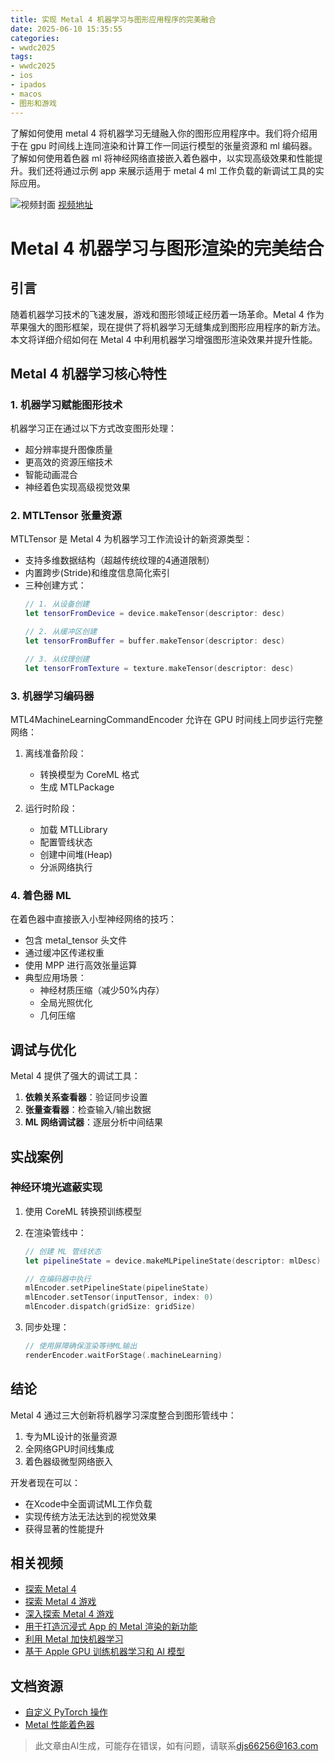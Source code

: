 ```yaml
---
title: 实现 Metal 4 机器学习与图形应用程序的完美融合
date: 2025-06-10 15:35:55
categories:
- wwdc2025
tags:
- wwdc2025
- ios
- ipados
- macos
- 图形和游戏
---
```

了解如何使用 metal 4 将机器学习无缝融入你的图形应用程序中。我们将介绍用于在 gpu 时间线上连同渲染和计算工作一同运行模型的张量资源和 ml 编码器。了解如何使用着色器 ml 将神经网络直接嵌入着色器中，以实现高级效果和性能提升。我们还将通过示例 app 来展示适用于 metal 4 ml 工作负载的新调试工具的实际应用。
<!--more-->

![视频封面](https://devimages-cdn.apple.com/wwdc-services/images/3055294D-836B-4513-B7B0-0BC5666246B0/9975/9975_wide_250x141_2x.jpg)
[视频地址](https://developer.apple.com/cn/videos/play/wwdc2025/262/)

# Metal 4 机器学习与图形渲染的完美结合

## 引言
随着机器学习技术的飞速发展，游戏和图形领域正经历着一场革命。Metal 4 作为苹果强大的图形框架，现在提供了将机器学习无缝集成到图形应用程序的新方法。本文将详细介绍如何在 Metal 4 中利用机器学习增强图形渲染效果并提升性能。

## Metal 4 机器学习核心特性

### 1. 机器学习赋能图形技术
机器学习正在通过以下方式改变图形处理：
- 超分辨率提升图像质量
- 更高效的资源压缩技术
- 智能动画混合
- 神经着色实现高级视觉效果

### 2. MTLTensor 张量资源
MTLTensor 是 Metal 4 为机器学习工作流设计的新资源类型：
- 支持多维数据结构（超越传统纹理的4通道限制）
- 内置跨步(Stride)和维度信息简化索引
- 三种创建方式：
  ```swift
  // 1. 从设备创建
  let tensorFromDevice = device.makeTensor(descriptor: desc)
  
  // 2. 从缓冲区创建
  let tensorFromBuffer = buffer.makeTensor(descriptor: desc)
  
  // 3. 从纹理创建
  let tensorFromTexture = texture.makeTensor(descriptor: desc)
  ```

### 3. 机器学习编码器
MTL4MachineLearningCommandEncoder 允许在 GPU 时间线上同步运行完整网络：
1. 离线准备阶段：
   - 转换模型为 CoreML 格式
   - 生成 MTLPackage

2. 运行时阶段：
   - 加载 MTLLibrary
   - 配置管线状态
   - 创建中间堆(Heap)
   - 分派网络执行

### 4. 着色器 ML
在着色器中直接嵌入小型神经网络的技巧：
- 包含 metal_tensor 头文件
- 通过缓冲区传递权重
- 使用 MPP 进行高效张量运算
- 典型应用场景：
  - 神经材质压缩（减少50%内存）
  - 全局光照优化
  - 几何压缩

## 调试与优化

Metal 4 提供了强大的调试工具：
1. **依赖关系查看器**：验证同步设置
2. **张量查看器**：检查输入/输出数据
3. **ML 网络调试器**：逐层分析中间结果

## 实战案例

### 神经环境光遮蔽实现
1. 使用 CoreML 转换预训练模型
2. 在渲染管线中：
   ```swift
   // 创建 ML 管线状态
   let pipelineState = device.makeMLPipelineState(descriptor: mlDesc)
   
   // 在编码器中执行
   mlEncoder.setPipelineState(pipelineState)
   mlEncoder.setTensor(inputTensor, index: 0)
   mlEncoder.dispatch(gridSize: gridSize)
   ```

3. 同步处理：
   ```swift
   // 使用屏障确保渲染等待ML输出
   renderEncoder.waitForStage(.machineLearning)
   ```

## 结论

Metal 4 通过三大创新将机器学习深度整合到图形管线中：
1. 专为ML设计的张量资源
2. 全网络GPU时间线集成
3. 着色器级微型网络嵌入

开发者现在可以：
- 在Xcode中全面调试ML工作负载
- 实现传统方法无法达到的视觉效果
- 获得显著的性能提升

## 相关视频
- [探索 Metal 4](https://developer.apple.com/videos/play/wwdc2025/205)  
- [探索 Metal 4 游戏](https://developer.apple.com/videos/play/wwdc2025/254)  
- [深入探索 Metal 4 游戏](https://developer.apple.com/videos/play/wwdc2025/211)  
- [用于打造沉浸式 App 的 Metal 渲染的新功能](https://developer.apple.com/videos/play/wwdc2025/294)  
- [利用 Metal 加快机器学习](https://developer.apple.com/videos/play/wwdc2024/10218)  
- [基于 Apple GPU 训练机器学习和 AI 模型](https://developer.apple.com/videos/play/wwdc2024/10160)  

## 文档资源
- [自定义 PyTorch 操作](https://developer.apple.com/documentation/Metal/customizing-a-pytorch-operation)  
- [Metal 性能着色器](https://developer.apple.com/documentation/metalperformanceshaders)
> 此文章由AI生成，可能存在错误，如有问题，请联系[djs66256@163.com](djs66256@163.com)